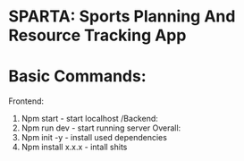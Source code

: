 # SPARTA: Sports Planning And Resource Tracking App
# Basic Commands:
Frontend:
1. Npm start - start localhost
/Backend:
1. Npm run dev - start running server
Overall:
1. Npm init -y - install used dependencies
2. Npm install x.x.x - intall shits
